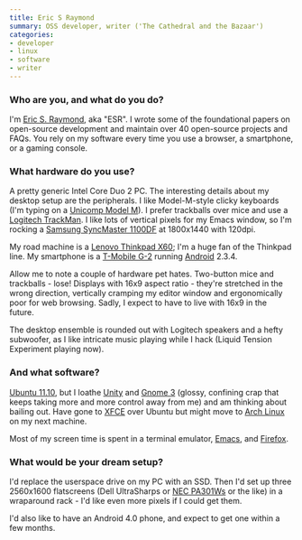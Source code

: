 ```yaml
---
title: Eric S Raymond
summary: OSS developer, writer ('The Cathedral and the Bazaar')
categories:
- developer
- linux
- software
- writer
---
```


### Who are you, and what do you do?

I'm [Eric S. Raymond](http://www.catb.org/~esr/ "Eric's website."), aka "ESR". I wrote some of the foundational papers on open-source development and maintain over 40 open-source projects and FAQs. You rely on my software every time you use a browser, a smartphone, or a gaming console.

### What hardware do you use?

A pretty generic Intel Core Duo 2 PC. The interesting details about my desktop setup are the peripherals. I like Model-M-style clicky keyboards (I'm typing on a [Unicomp Model M][model-m]). I prefer trackballs over mice and use a [Logitech TrackMan][trackman-marble]. I like lots of vertical pixels for my Emacs window, so I'm rocking a [Samsung SyncMaster 1100DF][syncmaster-1100df] at 1800x1440 with 120dpi.

My road machine is a [Lenovo Thinkpad X60][thinkpad-x60]; I'm a huge fan of the Thinkpad line. My smartphone is a [T-Mobile G-2][g2] running [Android][] 2.3.4.

Allow me to note a couple of hardware pet hates. Two-button mice and trackballs - lose! Displays with 16x9 aspect ratio - they're stretched in the wrong direction, vertically cramping my editor window and ergonomically poor for web browsing. Sadly, I expect to have to live with 16x9 in the future.

The desktop ensemble is rounded out with Logitech speakers and a hefty subwoofer, as I like intricate music playing while I hack (Liquid Tension Experiment playing now).

### And what software?

[Ubuntu 11.10][ubuntu], but I loathe [Unity][unity.2] and [Gnome 3][gnome] (glossy, confining crap that keeps taking more and more control away from me) and am thinking about bailing out. Have gone to [XFCE][] over Ubuntu but might move to [Arch Linux][arch-linux] on my next machine.

Most of my screen time is spent in a terminal emulator, [Emacs][], and [Firefox][].

### What would be your dream setup?

I'd replace the userspace drive on my PC with an SSD. Then I'd set up three 2560x1600 flatscreens (Dell UltraSharps or [NEC PA301Ws][pa301w] or the like) in a wraparound rack - I'd like even more pixels if I could get them.

I'd also like to have an Android 4.0 phone, and expect to get one within a few months.

[g2]: https://en.wikipedia.org/wiki/LG_G2 "An Android smartphone."
[model-m]: https://en.wikipedia.org/wiki/Model_M_keyboard "A keyboard."
[pa301w]: https://www.necdisplay.com/p/desktop-monitors/pa301w-bk?type=support "A 30 inch widescreen monitor."
[syncmaster-1100df]: https://www.amazon.com/Samsung-SyncMaster-1100DF-Monitor-Black/dp/B0000B0SNW "A 21 inch CRT monitor."
[thinkpad-x60]: http://www.thinkwiki.org/wiki/Category:X60s "A 12.1 inch PC laptop."
[trackman-marble]: https://www.logitech.com/en-us/product/trackman-marble "A trackball."
[android]: https://developers.google.com/android/?csw=1 "A mobile phone platform."
[arch-linux]: https://www.archlinux.org/ "A Linux distro."
[emacs]: http://www.gnu.org/software/emacs/ "A free open-source text editor."
[firefox]: https://www.mozilla.org/en-US/firefox/new/ "A cross-platform open-source web browser."
[gnome]: https://www.gnome.org/ "A desktop system for *nix operating systems."
[ubuntu]: https://www.ubuntu.com/ "A Unix distribution."
[unity.2]: http://unity.ubuntu.com/projects/unity/ "A desktop and notebook environment."
[xfce]: https://www.xfce.org/ "A lightweight UNIX-like desktop environment."
